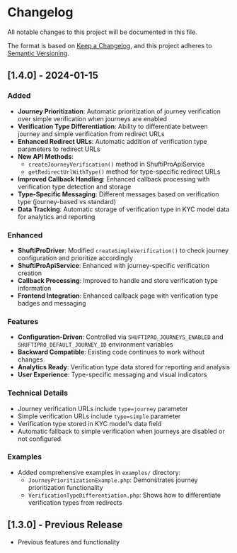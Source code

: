 # Changelog

All notable changes to this project will be documented in this file.

The format is based on [Keep a Changelog](https://keepachangelog.com/en/1.0.0/),
and this project adheres to [Semantic Versioning](https://semver.org/spec/v2.0.0.html).

## [1.4.0] - 2024-01-15

### Added
- **Journey Prioritization**: Automatic prioritization of journey verification over simple verification when journeys are enabled
- **Verification Type Differentiation**: Ability to differentiate between journey and simple verification from redirect URLs
- **Enhanced Redirect URLs**: Automatic addition of verification type parameters to redirect URLs
- **New API Methods**:
  - `createJourneyVerification()` method in ShuftiProApiService
  - `getRedirectUrlWithType()` method for type-specific redirect URLs
- **Improved Callback Handling**: Enhanced callback processing with verification type detection and storage
- **Type-Specific Messaging**: Different messages based on verification type (journey-based vs standard)
- **Data Tracking**: Automatic storage of verification type in KYC model data for analytics and reporting

### Enhanced
- **ShuftiProDriver**: Modified `createSimpleVerification()` to check journey configuration and prioritize accordingly
- **ShuftiProApiService**: Enhanced with journey-specific verification creation
- **Callback Processing**: Improved to handle and store verification type information
- **Frontend Integration**: Enhanced callback page with verification type badges and messaging

### Features
- **Configuration-Driven**: Controlled via `SHUFTIPRO_JOURNEYS_ENABLED` and `SHUFTIPRO_DEFAULT_JOURNEY_ID` environment variables
- **Backward Compatible**: Existing code continues to work without changes
- **Analytics Ready**: Verification type data stored for reporting and analysis
- **User Experience**: Type-specific messaging and visual indicators

### Technical Details
- Journey verification URLs include `type=journey` parameter
- Simple verification URLs include `type=simple` parameter
- Verification type stored in KYC model's data field
- Automatic fallback to simple verification when journeys are disabled or not configured

### Examples
- Added comprehensive examples in `examples/` directory:
  - `JourneyPrioritizationExample.php`: Demonstrates journey prioritization functionality
  - `VerificationTypeDifferentiation.php`: Shows how to differentiate verification types from redirects

## [1.3.0] - Previous Release
- Previous features and functionality
